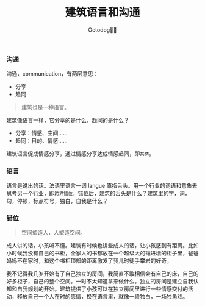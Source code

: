 ﻿---
title: 建筑语言和沟通
layout: post
data: '2020-06-17'
author: Octodog🐙🐶
tags: PHILOSOPHY
cover: 'https://github.com/aJiea/ajiea.github.io/blob/master/_posts/200617/cover.PNG'
categories: 'COMMUNICATION'
---


### 沟通
沟通，communication，有两层意思：
- 分享
- 趋同

> 建筑也是一种语言。

建筑像语言一样，它分享的是什么，趋同的是什么？
- 分享：情感、空间……
- 趋同：目的、情感……

建筑语言促成情感分享，通过情感分享达成情感趋同，即``共情``。


### 语言
语言是说出的话。法语里语言一词 langue 原指舌头。用一个行业的词语和意象去思考另一个行业，即``跨界错位``。错位后，建筑的舌头是什么？建筑里的字，词，句，停顿，标点符号，独白，自我是什么？


### 错位

>  空间塑造人，人塑造空间。

成人讲的话，小孩听不懂。建筑有时候也讲些成人的话，让小孩感到有距离。比如小时候我没有自己的书柜，全家人的书都放在一个超级大的镶进墙的柜子里，爸爸妈妈不在家时，和这个书柜顶部的距离激发了我儿时徒手攀岩的好奇。

我不记得我几岁开始有了自己独立的房间，我简直不敢相信会有自己的床，自己的好多柜子，自己的整个空间。一时不太知道拿来做什么。独立的房间是建立自我认知和自我规划的开始。建筑提供了小孩可以在独立房间里进行一些情感交付的活动，释放自己一个人在时的感情，换在语言里，就像一段独白，一场独角戏。

